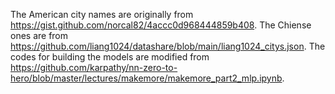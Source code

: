 The American city names are originally from https://gist.github.com/norcal82/4accc0d968444859b408.
The Chiense ones are from https://github.com/liang1024/datashare/blob/main/liang1024_citys.json.
The codes for building the models are modified from https://github.com/karpathy/nn-zero-to-hero/blob/master/lectures/makemore/makemore_part2_mlp.ipynb.

